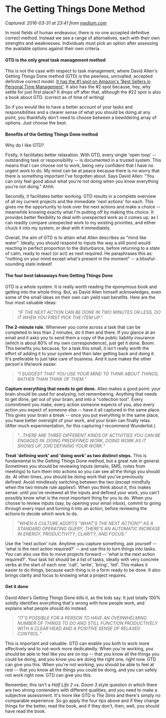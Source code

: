 # The Getting Things Done Method

_Captured: 2016-03-31 at 23:41 from [medium.com](https://medium.com/@drillvoice/the-getting-things-done-method-6d7d2179c717)_

In most fields of human endeavour, there is no one accepted definitive correct method. Instead we see a range of alternatives, each with their own strengths and weaknesses. Individuals must pick an option after assessing the available options against their own criteria.

#### GTD is the only great task management method

This is not the case with respect to task management, where David Allen's Getting Things Done method (GTD) is the peerless, unrivalled, accepted definitive correct model. [It has the #1 spot on Amazon's 'Best Sellers in Personal Time Management'](http://www.amazon.com/gp/bestsellers/books/9473326011/ref=zg_b_bs_9473326011_1). It also has the #2 spot because, hey, why settle for just first place? It drops off after that, although the #22 spot is also a book about GTD. (correct as of time of writing)

So if you would like to have a better account of your tasks and responsibilities and a clearer sense of what you should be doing at any point, you thankfully don't need to choose between a bewildering array of options. Just choose the best.

#### Benefits of the Getting Things Done method

Why do I like GTD?

Firstly, it facilitates better relaxation. With GTD, every single 'open loop' -- outstanding task or responsibility -- is documented in a trusted system. This means that I can choose not to work, being very confident that I have no urgent work to do. My mind can be at peace because there is no worry that there is something important I've forgotten about. Says David Allen: "You can only feel good about what you're not doing when you know everything you're not doing." Ahhh.

Secondly, it facilitates better working. GTD results in a complete overview of all my current projects and the immediate 'next actions' for each. This gives me the opportunity to look over the next actions and make a choice -- meanwhile knowing exactly what I'm putting off by making this choice. It provides better flexibility to deal with unexpected work as it comes up, as I can readily compare unexpected work to my existing priorities, and either chuck it into my system, or deal with it immediately.

Overall, the aim of GTD is to attain what Allen describes as "mind like water". Ideally, you should respond to inputs the way a still pond would: reacting in perfect proportion to the disturbance, before returning to a state of calm, ready to react (or act) as next required. He paraphrases this as: "nothing on your mind except what's present in the moment" -- a blissful-sounding state indeed!

#### The four best takeaways from Getting Things Done

GTD is a whole system. It is really worth reading the eponymous book and getting into the whole thing. But, as David Allen himself acknowledges, even some of the small ideas on their own can yield vast benefits. Here are the four most valuable ideas:

> _"IF THE NEXT ACTION CAN BE DONE IN TWO MINUTES OR LESS, DO IT WHEN YOU FIRST PICK THE ITEM UP."_

**The 2-minute rule.** Whenever you come across a task that can be completed in less than 2 minutes, do it then and there. If you glance at an email and it asks you to send them a copy of the public liability insurance (which is about 80% of my own correspondence), just get it done. Boom. This benefits you because, for a task this small, it isn't really worth the effort of adding it to your system and then later getting back and doing it. It's preferable to just take care of business. And it sure makes the other person's life/work easier.

> _"I SUGGEST THAT YOU USE YOUR MIND TO THINK ABOUT THINGS, RATHER THAN THINK OF THEM."_

**Capture everything that needs to get done.** Allen makes a good point: your brain should be used for analysing, not remembering. Anything that needs to get done, get out of your brain, and into a "collection tool". Every commitment you make, every action someone expects of you, also every action you expect of someone else -- have it all captured in the same place. This gives your brain a break -- once you put everything in the same place, you have better oversight of your work, and your brain can finally relax. (After much experimentation, for this capturing I recommend Wunderlist.)

> _"…THERE ARE THREE DIFFERENT KINDS OF ACTIVITIES YOU CAN BE ENGAGED IN: DOING PREDEFINED WORK, DOING WORK AS IT SHOWS UP, [OR] DEFINING YOUR WORK."_

**Treat 'defining work' and 'doing work' as two distinct steps.** This is fundamental to the Getting Things Done method, but a great rule in general. Sometimes you should be reviewing inputs (emails, SMS, notes from meetings) to turn them into actions so you can see all the things you should do. At other times, you should be doing work that you've previously defined. Avoid mindlessly switching between the two (except mindfully when the two minute rule applies!). When you think about it, this makes sense: until you've reviewed all the inputs and defined your work, you can't possibly know what is the most important thing for you to do. When you choose to review inputs (say, by opening your email inbox), commit to going through every input and turning it into an action, before reviewing the actions to decide which work to do.

> _"WHEN A CULTURE ADOPTS "WHAT'S THE NEXT ACTION?" AS A STANDARD OPERATING QUERY, THERE'S AN AUTOMATIC INCREASE IN ENERGY, PRODUCTIVITY, CLARITY, AND FOCUS."_

Use the 'next action' rule. Anytime you capture something, ask yourself -- 'what is the next action required?' -- and use this to turn things into tasks. You can also use this to move projects forward -- 'what is the next action required?'. Your task list should be a list of tasks, ideally with very concrete verbs at the start of each one: 'call', 'write', 'bring', 'tell'. This makes it easier to do things, because each thing is in a form ready to be done. It also brings clarity and focus to knowing what a project requires.

#### Get it done

David Allen's Getting Things Done kills it, as the kids say. It just totally 100% solidly identifies everything that's wrong with how people work, and explains what people should do instead.

> _"IT'S POSSIBLE FOR A PERSON TO HAVE AN OVERWHELMING NUMBER OF THINGS TO DO AND STILL FUNCTION PRODUCTIVELY WITH A CLEAR HEAD AND A POSITIVE SENSE OF RELAXED CONTROL."_

This is important and valuable. GTD can enable you both to work more effectively and to not-work more dedicatedly. When you're working, you should be able to feel like you are on top -- that you know all the things you could be doing, and you know you are doing the right one, right now. GTD can give you this. When you're not working, you should be able to feel at rest -- that you know all the things you could be doing, and you can safely not work right now. GTD can give you this.

Remember, this isn't a _Half Life 2_ vs. _Doom 3_ style question in which there are two strong contenders with different qualities, and you need to make a subjective assessment. It's more like GTD is _The Sims_ and there's simply no comparable experience. So go apply the four tips above and if they change things for the better, read the book, and if they don't, then, well, you should have read the book.
